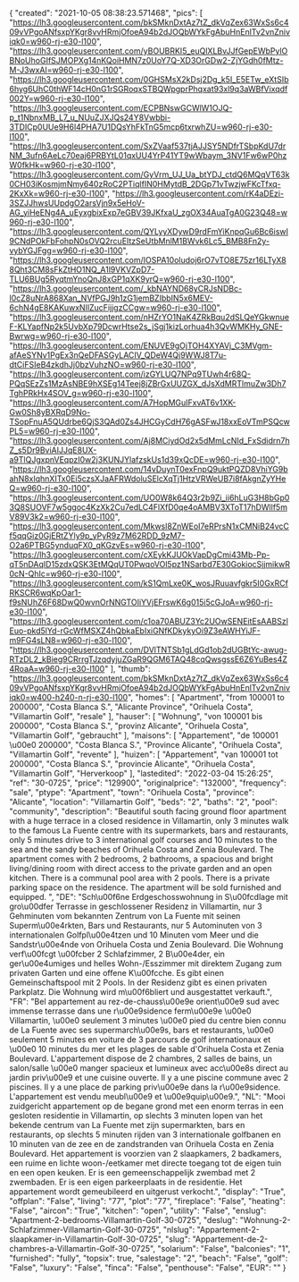 {
"created": "2021-10-05 08:38:23.571468",
"pics": [
"https://lh3.googleusercontent.com/bkSMknDxtAz7tZ_dkVqZex63WxSs6c409vVPgoANfsxpYKgr8vvHRmjOfoeA94b2dJOQbWYkFgAbuHnEnlTv2vnZniviqk0=w960-rj-e30-l100",
"https://lh3.googleusercontent.com/yBOUBRKI5_euQlXLBvJJfGepEWbPylOBNoUhoGIfSJMOPXg14nKQoiHMN7z0UoY7Q-XD3OrGDw2-ZjYGdh0fMtz-M-J3wxAI=w960-rj-e30-l100",
"https://lh3.googleusercontent.com/0GHSMsX2kDsj2Dg_k5I_E5ETw_eXtSIb6hyg6UhC0thWF14cH0nG1rSGRoqxSTBQWpgprPhqxat93xl9q3aWBfVixqdf002Y=w960-rj-e30-l100",
"https://lh3.googleusercontent.com/ECPBNswGCWlW1OJQ-p_t1NbnxMB_L7_u_NUuZJXJQs24Y8Vwbbi-3TDICp0UUe9H6l4PHA7U1DQsYhFkTnG5mcp6txrwhZU=w960-rj-e30-l100",
"https://lh3.googleusercontent.com/SxZVaaf537tjAJJSY5NDfrTSbpKdU7drNM_3ufn6AeLc70eaj6PRBYtL01qxUU4YrP41YT9wWbaym_3NV1Fw6wP0hzW0fkHk=w960-rj-e30-l100",
"https://lh3.googleusercontent.com/GyVrm_UJ_Ua_btYDJ_ctdQ6MQqVT63k0CH03iKosmjmNmy640zRoC2PTiqlfIN0HMytdB_2DGp71vTwzjwFKcTfxq-2KxXk=w960-rj-e30-l100",
"https://lh3.googleusercontent.com/rK4aDEzi-3SZJJhwsUUpdgO2arsVjn9x5eHoV-AG_yiHeENg4A_uEyxgbixExp7eGBV39JKfxaU_zgOX34AuaTgA0G23Q48=w960-rj-e30-l100",
"https://lh3.googleusercontent.com/QYLyyXDywD9rdFmYiKnpqGu6Bc6iswI9CNdPOkFbFohpN0sOVQ2rcuEItzSeUtbMnlM1BWvk6Lc5_BMB8Fn2y-vybYGJFgg=w960-rj-e30-l100",
"https://lh3.googleusercontent.com/IOSPA10oludoj6rO7vTO8E75zr16LTyX88Qht3CM8sFkZtHO1NQ_A1l9VKVZpD7-TLU6BUg5RyqtmYnoQnJ8xGP1qXK9yrQ=w960-rj-e30-l100",
"https://lh3.googleusercontent.com/_kbNAYND68yCRJsNDBc-l0cZ8uNrA868Xan_NVfPGJ9h1zG1jemBZIbbIN5x6MEV-6chN4gE8KAKuwxNIlZucFijjgzCCgw=w960-rj-e30-l100",
"https://lh3.googleusercontent.com/nHZrYO1NaK4ZRkBqu2dSLQeYGkwnueF-KLYapfNp2k5UvbXp79DcwrHtse2s_jSgj1kizLorhua4h3QvWMKHy_GNE-Bwrwg=w960-rj-e30-l100",
"https://lh3.googleusercontent.com/ENUVE9gOjTOH4XYAVj_C3MVgm-afAeSYNv1PgEx3nQeDFASGyLACIV_QDeW4Qj9WWJ8T7u-dtCiFSIeB4zkdhJj0bzVuhzNO=w960-rj-e30-l100",
"https://lh3.googleusercontent.com/izGYLUQ7NPq9TUwh4r68Q-PQqSEzZs1MzAsNBE9hXSEg14Teej8jZBrGxUUZGX_dJsXdMRTlmuZw3Dh7TghPRkHx4SOV_g=w960-rj-e30-l100",
"https://lh3.googleusercontent.com/A7HopMGuIFxvAT6v1XK-Gw0Sh8yBXRqD9No-TSopFnuA5QUdrbe6QjS3QAd0Zs4JHCGyCdH76gASFwJ18xxEoVTmPSQcwPL5=w960-rj-e30-l100",
"https://lh3.googleusercontent.com/Aj8MCiydOd2x5dMmLcNId_FxSdidrn7hZ_s5Dr9BviAIJJqE8UX-a9TlQJgxpnVEqpzI0w2j3KUNJYlafzskUs1d39xQcDE=w960-rj-e30-l100",
"https://lh3.googleusercontent.com/14vDuynT0exFnpQ9uktPQZD8VhiYG9bahN8xIqhnXITx0Ei5czsXJaAFRWdoluSElcXqTj1HtzVRWeUB7i8fAkgnZyYHeQ=w960-rj-e30-l100",
"https://lh3.googleusercontent.com/UO0W8k64Q3r2b9Zi_ii6hLuG3H8bGp03Q8SUOVF7w5ggoc4KzXk2Cu7edLC4FlXfD0qe4oAMBV3XToT17hDWllf5mV89V3k2=w960-rj-e30-l100",
"https://lh3.googleusercontent.com/Mkwsl8ZnWEoI7eRPrsN1xCMNiB24vcCf5qqGiz0GjERtZYly9p_yPyR9z7M62RDD_9zM7-O2a6PTBG5ynduqFX0_qKGzvEs=w960-rj-e30-l100",
"https://lh3.googleusercontent.com/cXEykKJUOkVapDgCmi43Mb-Pp-qT5nDAqID15zdxQSK3EtMQqUT0PwqoVOl5pz1NSarbd7E30GokiocSjjmikwR0cN-QhIc=w960-rj-e30-l100",
"https://lh3.googleusercontent.com/kS1QmLxe0K_wosJRuuavfgkr5I0GxRCfRKSCR6wqKpOar1-f9sNUhZ6F68DwQ0wvnOrNNGTOIiYVjEFrswK6g015i5cGJoA=w960-rj-e30-l100",
"https://lh3.googleusercontent.com/c1oa70ABUZ3Yc2UOwSENEitEsAABSzlEuo-pkd5lYd-rGcWfMSXZ4hQbkaEbIxiGNfKDkykyOi9Z3eAWHYiJF-m9FG4sLN8=w960-rj-e30-l100",
"https://lh3.googleusercontent.com/DVlTNTSb1gLdGd1ob2dUGBtYc-awug-RTzDL2_kBieg9CRrrgTJzqdyjuZGaR9QGM6TAQ48cqQwsgssE6Z6YuBes4Z4RoaA=w960-rj-e30-l100"
],
"thumb": "https://lh3.googleusercontent.com/bkSMknDxtAz7tZ_dkVqZex63WxSs6c409vVPgoANfsxpYKgr8vvHRmjOfoeA94b2dJOQbWYkFgAbuHnEnlTv2vnZniviqk0=w400-h240-n-rj-e30-l100",
"homes": [
"Apartment",
"from 100001 to 200000",
"Costa Blanca S.",
"Alicante Province",
"Orihuela Costa",
"Villamartin Golf",
"resale"
],
"hauser": [
"Wohnung",
"von 100001 bis 200000",
"Costa Blanca S.",
"provinz Alicante",
"Orihuela Costa",
"Villamartin Golf",
"gebraucht"
],
"maisons": [
"Appartement",
"de 100001 \u00e0 200000",
"Costa Blanca S.",
"Province Alicante",
"Orihuela Costa",
"Villamartin Golf",
"revente"
],
"huizen": [
"Appartement",
"van 100001 tot 200000",
"Costa Blanca S.",
"provincie Alicante",
"Orihuela Costa",
"Villamartin Golf",
"Herverkoop"
],
"lastedited": "2022-03-04 15:26:25",
"ref": "30-0725",
"price": "129900",
"originalprice": "132000",
"frequency": "sale",
"ptype": "Apartment",
"town": "Orihuela Costa",
"province": "Alicante",
"location": "Villamartin Golf",
"beds": "2",
"baths": "2",
"pool": "community",
"description": "Beautiful south facing ground floor apartment with a huge terrace in a closed residence in Villamartin, only 3 minutes walk to the famous La Fuente centre with its supermarkets, bars and restaurants, only 5 minutes drive to 3 international golf courses and 10 minutes to the sea and the sandy beaches of Orihuela Costa and Zenia Boulevard. The apartment comes with 2 bedrooms, 2 bathrooms, a spacious and bright living/dining room with direct access to the private garden and an open kitchen. There is a communal pool area with 2 pools. There is a private parking space on the residence. The apartment will be sold furnished and equipped.  ",
"DE": "Sch\u00f6ne Erdgeschosswohnung in S\u00fcdlage mit gro\u00dfer Terrasse in geschlossener Residenz in Villamartin, nur 3 Gehminuten vom bekannten Zentrum von La Fuente mit seinen Superm\u00e4rkten, Bars und Restaurants, nur 5 Autominuten von 3 internationalen Golfpl\u00e4tzen und 10 Minuten vom Meer und die Sandstr\u00e4nde von Orihuela Costa und Zenia Boulevard. Die Wohnung verf\u00fcgt \u00fcber 2 Schlafzimmer, 2 B\u00e4der, ein ger\u00e4umiges und helles Wohn-/Esszimmer mit direktem Zugang zum privaten Garten und eine offene K\u00fcche. Es gibt einen Gemeinschaftspool mit 2 Pools. In der Residenz gibt es einen privaten Parkplatz. Die Wohnung wird m\u00f6bliert und ausgestattet verkauft.",
"FR": "Bel appartement au rez-de-chauss\u00e9e orient\u00e9 sud avec immense terrasse dans une r\u00e9sidence ferm\u00e9e \u00e0 Villamartin, \u00e0 seulement 3 minutes \u00e0 pied du centre bien connu de La Fuente avec ses supermarch\u00e9s, bars et restaurants, \u00e0 seulement 5 minutes en voiture de 3 parcours de golf internationaux et \u00e0 10 minutes du mer et les plages de sable d'Orihuela Costa et Zenia Boulevard. L'appartement dispose de 2 chambres, 2 salles de bains, un salon/salle \u00e0 manger spacieux et lumineux avec acc\u00e8s direct au jardin priv\u00e9 et une cuisine ouverte. Il y a une piscine commune avec 2 piscines. Il y a une place de parking priv\u00e9e dans la r\u00e9sidence. L'appartement est vendu meubl\u00e9 et \u00e9quip\u00e9.",
"NL": "Mooi zuidgericht appartement op de begane grond met een enorm terras in een gesloten residentie in Villamartin, op slechts 3 minuten lopen van het bekende centrum van La Fuente met zijn supermarkten, bars en restaurants, op slechts 5 minuten rijden van 3 internationale golfbanen en 10 minuten van de zee en de zandstranden van Orihuela Costa en Zenia Boulevard. Het appartement is voorzien van 2 slaapkamers, 2 badkamers, een ruime en lichte woon-/eetkamer met directe toegang tot de eigen tuin en een open keuken. Er is een gemeenschappelijk zwembad met 2 zwembaden. Er is een eigen parkeerplaats in de residentie. Het appartement wordt gemeubileerd en uitgerust verkocht.",
"display": "True",
"offplan": "False",
"living": "77",
"plot": "77",
"fireplace": "False",
"heating": "False",
"aircon": "True",
"kitchen": "open",
"utility": "False",
"enslug": "Apartment-2-bedrooms-Villamartin-Golf-30-0725",
"deslug": "Wohnung-2-Schlafzimmer-Villamartin-Golf-30-0725",
"nlslug": "Appartement-2-slaapkamer-in-Villamartin-Golf-30-0725",
"slug": "Appartement-de-2-chambres-a-Villamartin-Golf-30-0725",
"solarium": "False",
"balconies": "1",
"furnished": "fully",
"topsix": true,
"salestage": "2",
"beach": "False",
"golf": "False",
"luxury": "False",
"finca": "False",
"penthouse": "False",
"EUR": ""
}